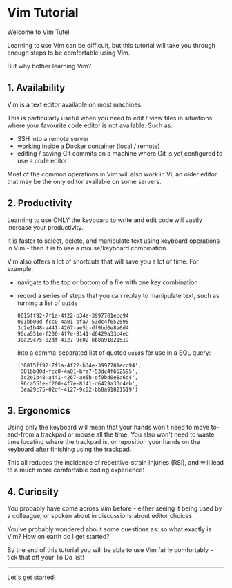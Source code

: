 # Vim Tutorial

Welcome to Vim Tute!

Learning to use Vim can be difficult, but this tutorial will take you through enough steps to be comfortable using Vim.

But why bother learning Vim?

## 1. Availability
Vim is a text editor available on most machines.

This is particularly useful when you need to edit / view files in situations where your
favourite code editor is not available.  Such as:
  - SSH into a remote server
  - working inside a Docker container (local / remote)
  - editing / saving Git commits on a machine where Git is yet configured to use a code editor

Most of the common operations in Vim will also work in Vi, an older editor that may be the only
editor available on some servers.

## 2. Productivity
Learning to use ONLY the keyboard to write and edit code will vastly increase your productivity.

It is faster to select, delete, and manipulate text using keyboard operations in Vim - than it
is to use a mouse/keyboard combination.

Vim also offers a lot of shortcuts that will save you a lot of time. For example:
- navigate to the top or bottom of a file with one key combination
- record a series of steps that you can replay to manipulate text, such as turning a list of `uuid`s
    ```
    0015ff92-7f1a-4f22-b34e-3997701ecc94
    001bb00d-fcc0-4a01-bfa7-53dc4f652595
    3c2e1b48-a441-4267-ae5b-df9bd0e8a6d4
    96ca551e-f200-4f7e-8141-d6429a33c4eb
    3ea29c75-02df-4127-9c02-bb8a91821519
    ```

  into a comma-separated list of quoted `uuid`s for use in a SQL query:
    ```
    ('0015ff92-7f1a-4f22-b34e-3997701ecc94',
    '001bb00d-fcc0-4a01-bfa7-53dc4f652595',
    '3c2e1b48-a441-4267-ae5b-df9bd0e8a6d4',
    '96ca551e-f200-4f7e-8141-d6429a33c4eb',
    '3ea29c75-02df-4127-9c02-bb8a91821519')
    ```

## 3. Ergonomics
Using only the keyboard will mean that your hands won't need to move to-and-from a trackpad or mouse
all the time. You also won't need to waste time locating where the trackpad is, or reposition your
hands on the keyboard after finishing using the trackpad.

This all reduces the incidence of repetitive-strain injuries (RSI), and will lead to a much more
comfortable coding experience!


## 4. Curiosity
You probably have come across Vim before - either seeing it being used by a colleague, or spoken
about in discussions about editor choices.

You've probably wondered about some questions as: so what exactly is Vim? How on earth do I get
started?

By the end of this tutorial you will be able to use Vim fairly comfortably - tick that off your To Do list!


---
[Let's get started!](00-setup.md)


